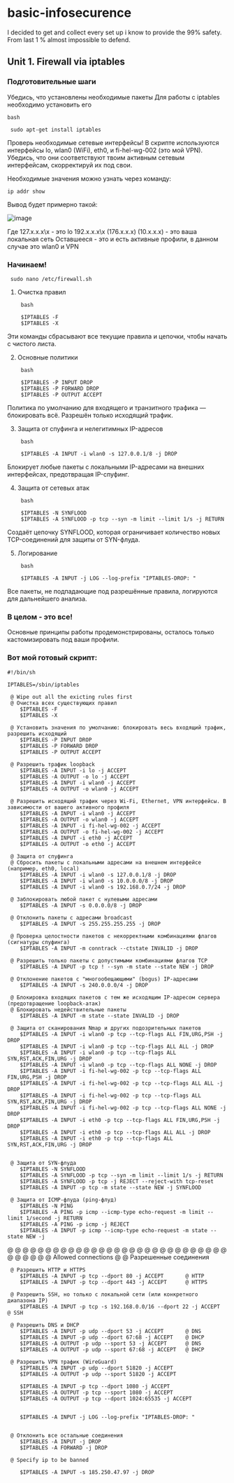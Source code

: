 # basic-infosecurence
I decided to get and collect every set up i know to provide the 99% safety. From last 1 % almost impossible to defend.

## Unit 1. Firewall via iptables

### Подготовительные шаги

Убедись, что установлены необходимые пакеты
Для работы с iptables необходимо установить его

    bash

     sudo apt-get install iptables


Проверь необходимые сетевые интерфейсы!
В скрипте используются интерфейсы lo, wlan0 (WiFi), eth0, и fi-hel-wg-002 (это мой VPN). Убедись, что они соответствуют твоим активным сетевым интерфейсам, скорректируй их под свои.

Необходимые значения можно узнать через команду:


    ip addr show

Вывод будет примерно такой:

![image](https://github.com/user-attachments/assets/874482e0-cd58-4c4e-b41c-ea7a6cb51d0e)

Где 127.х.х.х\х - это lo
192.х.х.х\х (176.х.х.х) (10.х.х.х) - это ваша локальная сеть
Оставшееся - это и есть активные профили, в данном случае это wlan0 и VPN


### Начинаем!

     sudo nano /etc/firewall.sh

1. Очистка правил

        bash

        $IPTABLES -F
        $IPTABLES -X

Эти команды сбрасывают все текущие правила и цепочки, чтобы начать с чистого листа.

2. Основные политики

        bash

        $IPTABLES -P INPUT DROP
        $IPTABLES -P FORWARD DROP
        $IPTABLES -P OUTPUT ACCEPT

Политика по умолчанию для входящего и транзитного трафика — блокировать всё. Разрешён только исходящий трафик.

3. Защита от спуфинга и нелегитимных IP-адресов

        bash

        $IPTABLES -A INPUT -i wlan0 -s 127.0.0.1/8 -j DROP

Блокирует любые пакеты с локальными IP-адресами на внешних интерфейсах, предотвращая IP-спуфинг.

4. Защита от сетевых атак

        bash

        $IPTABLES -N SYNFLOOD
        $IPTABLES -A SYNFLOOD -p tcp --syn -m limit --limit 1/s -j RETURN

Создаёт цепочку SYNFLOOD, которая ограничивает количество новых TCP-соединений для защиты от SYN-флуда.

5. Логирование

        bash

        $IPTABLES -A INPUT -j LOG --log-prefix "IPTABLES-DROP: "

Все пакеты, не подпадающие под разрешённые правила, логируются для дальнейшего анализа.

### В целом - это все!

Основные принципы работы продемонстрированы, осталось только кастомизировать под ваши профили.

### Вот мой готовый скрипт:

    #!/bin/sh

    IPTABLES=/sbin/iptables
    
     @ Wipe out all the exicting rules first
     @ Очистка всех существующих правил
        $IPTABLES -F
        $IPTABLES -X

     @ Установить значения по умолчанию: блокировать весь входящий трафик, разрешить исходящий
        $IPTABLES -P INPUT DROP
        $IPTABLES -P FORWARD DROP
        $IPTABLES -P OUTPUT ACCEPT

     @ Разрешить трафик loopback
        $IPTABLES -A INPUT -i lo -j ACCEPT
        $IPTABLES -A OUTPUT -o lo -j ACCEPT
        $IPTABLES -A INPUT -i wlan0 -j ACCEPT
        $IPTABLES -A OUTPUT -o wlan0 -j ACCEPT

     @ Разрешить исходящий трафик через Wi-Fi, Ethernet, VPN интерфейсы. В зависимости от вашего активного профиля
        $IPTABLES -A INPUT -i wlan0 -j ACCEPT
        $IPTABLES -A OUTPUT -o wlan0 -j ACCEPT
        $IPTABLES -A INPUT -i fi-hel-wg-002 -j ACCEPT
        $IPTABLES -A OUTPUT -o fi-hel-wg-002 -j ACCEPT
        $IPTABLES -A INPUT -i eth0 -j ACCEPT
        $IPTABLES -A OUTPUT -o eth0 -j ACCEPT

     @ Защита от спуфинга
     @ Сбросить пакеты с локальными адресами на внешнем интерфейсе (например, eth0, local)
        $IPTABLES -A INPUT -i wlan0 -s 127.0.0.1/8 -j DROP
        $IPTABLES -A INPUT -i wlan0 -s 10.0.0.0/8 -j DROP
        $IPTABLES -A INPUT -i wlan0 -s 192.168.0.7/24 -j DROP

     @ Заблокировать любой пакет с нулевыми адресами
        $IPTABLES -A INPUT -s 0.0.0.0/8 -j DROP

     @ Отклонить пакеты с адресами broadcast
        $IPTABLES -A INPUT -s 255.255.255.255 -j DROP

     @ Проверка целостности пакетов с некорректными комбинациями флагов (сигнатуры спуфинга)
        $IPTABLES -A INPUT -m conntrack --ctstate INVALID -j DROP

     @ Разрешить только пакеты с допустимыми комбинациями флагов TCP
        $IPTABLES -A INPUT -p tcp ! --syn -m state --state NEW -j DROP

     @ Отклонение пакетов с "многообещающими" (bogus) IP-адресами
        $IPTABLES -A INPUT -s 240.0.0.0/4 -j DROP

     @ Блокировка входящих пакетов с тем же исходящим IP-адресом сервера (предотвращение loopback-атак)
     @ Блокировать недействительные пакеты
        $IPTABLES -A INPUT -m state --state INVALID -j DROP

     @ Защита от сканирования Nmap и других подозрительных пакетов
        $IPTABLES -A INPUT -i wlan0 -p tcp --tcp-flags ALL FIN,URG,PSH -j DROP
        $IPTABLES -A INPUT -i wlan0 -p tcp --tcp-flags ALL ALL -j DROP
        $IPTABLES -A INPUT -i wlan0 -p tcp --tcp-flags ALL SYN,RST,ACK,FIN,URG -j DROP
        $IPTABLES -A INPUT -i wlan0 -p tcp --tcp-flags ALL NONE -j DROP
        $IPTABLES -A INPUT -i fi-hel-wg-002 -p tcp --tcp-flags ALL FIN,URG,PSH -j DROP
        $IPTABLES -A INPUT -i fi-hel-wg-002 -p tcp --tcp-flags ALL ALL -j DROP
        $IPTABLES -A INPUT -i fi-hel-wg-002 -p tcp --tcp-flags ALL SYN,RST,ACK,FIN,URG -j DROP
        $IPTABLES -A INPUT -i fi-hel-wg-002 -p tcp --tcp-flags ALL NONE -j DROP
        $IPTABLES -A INPUT -i eth0 -p tcp --tcp-flags ALL FIN,URG,PSH -j DROP
        $IPTABLES -A INPUT -i eth0 -p tcp --tcp-flags ALL ALL -j DROP
        $IPTABLES -A INPUT -i eth0 -p tcp --tcp-flags ALL SYN,RST,ACK,FIN,URG -j DROP


     @ Защита от SYN-флуда
        $IPTABLES -N SYNFLOOD
        $IPTABLES -A SYNFLOOD -p tcp --syn -m limit --limit 1/s -j RETURN
        $IPTABLES -A SYNFLOOD -p tcp -j REJECT --reject-with tcp-reset
        $IPTABLES -A INPUT -p tcp -m state --state NEW -j SYNFLOOD

     @ Защита от ICMP-флуда (ping-флуд)
        $IPTABLES -N PING
        $IPTABLES -A PING -p icmp --icmp-type echo-request -m limit --limit 1/second -j RETURN
        $IPTABLES -A PING -p icmp -j REJECT
        $IPTABLES -A INPUT -p icmp --icmp-type echo-request -m state --state NEW -j 

 @ @ @ @ @ @ @ @ @ @ @ @ @ @ @ @ @ @ @ @ @ @ @ @ @ @ @ @ @ @ @ @ @
 @ @ Allowed connections
 @ @ Разрешенные соединения


     @ Разрешить HTTP и HTTPS
        $IPTABLES -A INPUT -p tcp --dport 80 -j ACCEPT       @ HTTP
        $IPTABLES -A INPUT -p tcp --dport 443 -j ACCEPT      @ HTTPS

     @ Разрешить SSH, но только с локальной сети (или конкретного диапазона IP)
        $IPTABLES -A INPUT -p tcp -s 192.168.0.0/16 --dport 22 -j ACCEPT   @ SSH

     @ Разрешить DNS и DHCP
        $IPTABLES -A INPUT -p udp --dport 53 -j ACCEPT       @ DNS
        $IPTABLES -A INPUT -p udp --dport 67:68 -j ACCEPT    @ DHCP
        $IPTABLES -A OUTPUT -p udp --sport 53 -j ACCEPT      @ DNS
        $IPTABLES -A OUTPUT -p udp --sport 67:68 -j ACCEPT   @ DHCP

     @ Разрешить VPN трафик (WireGuard)
        $IPTABLES -A INPUT -p udp --dport 51820 -j ACCEPT
        $IPTABLES -A OUTPUT -p udp --sport 51820 -j ACCEPT
        
        $IPTABLES -A INPUT -p tcp --dport 1080 -j ACCEPT
        $IPTABLES -A OUTPUT -p tcp --sport 1080 -j ACCEPT
        $IPTABLES -A OUTPUT -p tcp --dport 1024:65535 -j ACCEPT


        $IPTABLES -A INPUT -j LOG --log-prefix "IPTABLES-DROP: "


     @ Отклонить все остальные соединения
        $IPTABLES -A INPUT -j DROP
        $IPTABLES -A FORWARD -j DROP

     @ Specify ip to be banned

        $IPTABLES -A INPUT -s 185.250.47.97 -j DROP
 
